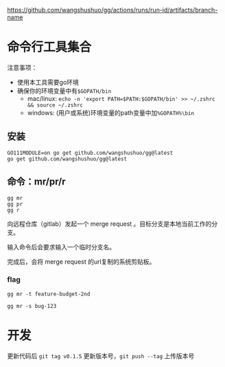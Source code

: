 https://github.com/wangshushuo/gg/actions/runs/run-id/artifacts/branch-name

# 命令行工具集合

注意事项：
- 使用本工具需要go环境
- 确保你的环境变量中有`$GOPATH/bin`
    - mac/linux: `echo -n 'export PATH=$PATH:$GOPATH/bin' >> ~/.zshrc && source ~/.zshrc`
    - windows: (用户或系统)环境变量的path变量中加`%GOPATH%\bin`

## 安装

```
GO111MODULE=on go get github.com/wangshushuo/gg@latest
go get github.com/wangshushuo/gg@latest
```

## 命令：mr/pr/r

```shell script
gg mr
gg pr
gg r
```
向远程仓库（gitlab）发起一个 merge request 。目标分支是本地当前工作的分支。

输入命令后会要求输入一个临时分支名。

完成后，会将 merge request 的url复制的系统剪贴板。

### flag

```
gg mr -t feature-budget-2nd

gg mr -s bug-123
```
# 开发
更新代码后 `git tag v0.1.5` 更新版本号，`git push --tag` 上传版本号
